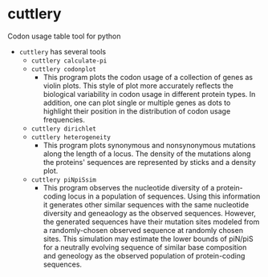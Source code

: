 # cuttlery
Codon usage table tool for python

- `cuttlery` has several tools
  - `cuttlery calculate-pi`
  - `cuttlery codonplot`
    - This program plots the codon usage of a collection of genes as
      violin plots.  This style of plot more accurately reflects the
      biological variability in codon usage in different protein
      types. In addition, one can plot single or multiple genes as
      dots to highlight their position in the distribution of codon
      usage frequencies.
  - `cuttlery dirichlet`
  - `cuttlery heterogeneity`
    - This program plots synonymous and nonsynonymous mutations along
      the length of a locus. The density of the mutations along the
      proteins' sequences are represented by sticks and a density
      plot.
  - `cuttlery piNpiSsim`
    - This program observes the nucleotide diversity of a
      protein-coding locus in a population of sequences. Using this
      information it generates other similar sequences with the same
      nucleotide diversity and geneaology as the observed
      sequences. However, the generated sequences have their mutation
      sites modeled from a randomly-chosen observed sequence at
      randomly chosen sites. This simulation may estimate the lower
      bounds of piN/piS for a neutrally evolving sequence of similar
      base composition and geneology as the observed population of
      protein-coding sequences.

